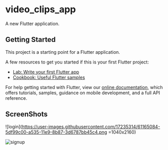 # video_clips_app

A new Flutter application.

## Getting Started

This project is a starting point for a Flutter application.

A few resources to get you started if this is your first Flutter project:

- [Lab: Write your first Flutter app](https://flutter.dev/docs/get-started/codelab)
- [Cookbook: Useful Flutter samples](https://flutter.dev/docs/cookbook)

For help getting started with Flutter, view our 
[online documentation](https://flutter.dev/docs), which offers tutorials, 
samples, guidance on mobile development, and a full API reference.


## ScreenShots

![login](https://user-images.githubusercontent.com/17235314/61165084-5df99c00-a535-11e9-8b87-3d6787bb45c4.png =1040x2160)

![signup](https://user-images.githubusercontent.com/17235314/61165089-65b94080-a535-11e9-8a01-fbdec949dfed.png)
